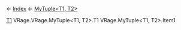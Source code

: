 ← [Index](Api-Index) ← [MyTuple<T1, T2>](VRage.MyTuple`2)

[T1]() VRage.VRage.MyTuple<T1, T2>.T1 VRage.MyTuple<T1, T2>.Item1